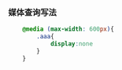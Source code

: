<!--
 * @Description: In User Settings Edit
 * @Author: your name
 * @Date: 2019-09-25 09:57:49
 * @LastEditTime: 2019-09-25 09:57:49
 * @LastEditors: your name
 -->
### 媒体查询写法
```css
    @media (max-width: 600px){
        .aaa{
            display:none
        }
    }
```
